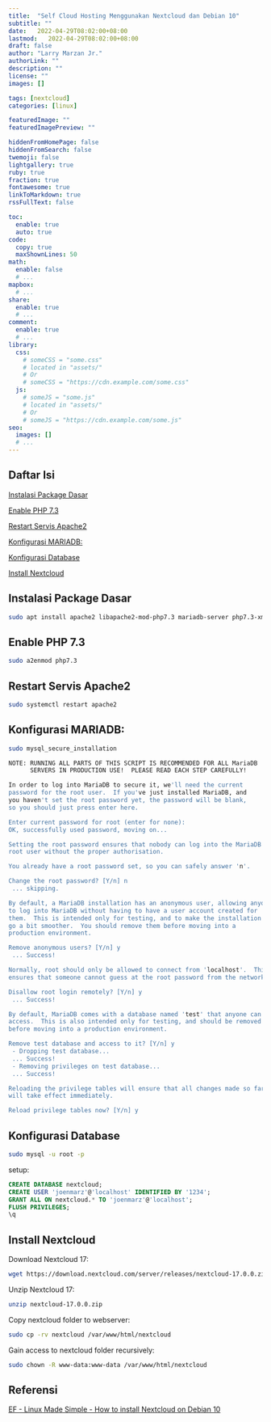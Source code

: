 ```yaml
---
title:  "Self Cloud Hosting Menggunakan Nextcloud dan Debian 10"
subtitle: ""
date:   2022-04-29T08:02:00+08:00
lastmod:   2022-04-29T08:02:00+08:00
draft: false 
author: "Larry Marzan Jr."
authorLink: ""
description: ""
license: ""
images: []

tags: [nextcloud]
categories: [linux]

featuredImage: ""
featuredImagePreview: ""

hiddenFromHomePage: false
hiddenFromSearch: false
twemoji: false
lightgallery: true
ruby: true
fraction: true
fontawesome: true
linkToMarkdown: true
rssFullText: false

toc:
  enable: true
  auto: true
code:
  copy: true
  maxShownLines: 50
math:
  enable: false
  # ...
mapbox:
  # ...
share:
  enable: true
  # ...
comment:
  enable: true
  # ...
library:
  css:
    # someCSS = "some.css"
    # located in "assets/"
    # Or
    # someCSS = "https://cdn.example.com/some.css"
  js:
    # someJS = "some.js"
    # located in "assets/"
    # Or
    # someJS = "https://cdn.example.com/some.js"
seo:
  images: []
  # ...
---
```


## Daftar Isi
[Instalasi Package Dasar](#req_packages)

[Enable PHP 7.3](#enable_php73)

[Restart Servis Apache2](#restart_apache2)

[Konfigurasi MARIADB:](#config_mariadb)

[Konfigurasi Database](#config_db)

[Install Nextcloud](#install_nextcloud)


<a name="req_packages"/>

## Instalasi Package Dasar
```bash
sudo apt install apache2 libapache2-mod-php7.3 mariadb-server php7.3-xml php7.3-cli php7.3-cgi php7.3-mysql php7.3-mbstring php7.3-gd php7.3-curl php7.3-zip
```

<a name="enable_php73"/>

## Enable PHP 7.3
```bash
sudo a2enmod php7.3
```

<a name="restart_apache2"/>

## Restart Servis Apache2
```bash
sudo systemctl restart apache2
```

<a name="config_mariadb"/>

## Konfigurasi MARIADB:
```bash
sudo mysql_secure_installation
```

```bash
NOTE: RUNNING ALL PARTS OF THIS SCRIPT IS RECOMMENDED FOR ALL MariaDB
      SERVERS IN PRODUCTION USE!  PLEASE READ EACH STEP CAREFULLY!

In order to log into MariaDB to secure it, we'll need the current
password for the root user.  If you've just installed MariaDB, and
you haven't set the root password yet, the password will be blank,
so you should just press enter here.

Enter current password for root (enter for none):
OK, successfully used password, moving on...

Setting the root password ensures that nobody can log into the MariaDB
root user without the proper authorisation.

You already have a root password set, so you can safely answer 'n'.

Change the root password? [Y/n] n
 ... skipping.

By default, a MariaDB installation has an anonymous user, allowing anyone
to log into MariaDB without having to have a user account created for
them.  This is intended only for testing, and to make the installation
go a bit smoother.  You should remove them before moving into a
production environment.

Remove anonymous users? [Y/n] y
 ... Success!

Normally, root should only be allowed to connect from 'localhost'.  This
ensures that someone cannot guess at the root password from the network.

Disallow root login remotely? [Y/n] y
 ... Success!

By default, MariaDB comes with a database named 'test' that anyone can
access.  This is also intended only for testing, and should be removed
before moving into a production environment.

Remove test database and access to it? [Y/n] y
 - Dropping test database...
 ... Success!
 - Removing privileges on test database...
 ... Success!

Reloading the privilege tables will ensure that all changes made so far
will take effect immediately.

Reload privilege tables now? [Y/n] y
```

<a name="config_db"/>

## Konfigurasi Database
```bash
sudo mysql -u root -p
```
setup:
```sql
CREATE DATABASE nextcloud;
CREATE USER 'joenmarz'@'localhost' IDENTIFIED BY '1234';
GRANT ALL ON nextcloud.* TO 'joenmarz'@'localhost';
FLUSH PRIVILEGES;
\q
```

<a name="install_nextcloud"/>

## Install Nextcloud
Download Nextcloud 17:
```bash
wget https://download.nextcloud.com/server/releases/nextcloud-17.0.0.zip
```

Unzip Nextcloud 17:
```bash
unzip nextcloud-17.0.0.zip
```

Copy nextcloud folder to webserver:
```bash
sudo cp -rv nextcloud /var/www/html/nextcloud
```

Gain access to nextcloud folder recursively:
```bash
sudo chown -R www-data:www-data /var/www/html/nextcloud
```

## Referensi
[EF - Linux Made Simple - How to install Nextcloud on Debian 10](https://www.youtube.com/watch?v=P_SXZ_K3-e4)
